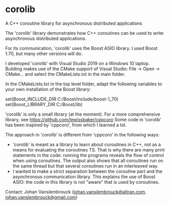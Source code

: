 # corolib
 A C++ coroutine library for asynchronous distributed applications

The 'corolib' library demonstrates how C++ coroutines can be used to write asynchronous distributed applications.

For its communication, 'corolib' uses the Boost ASIO library. I used Boost 1.70, but many other versions will do.

I developed 'corolib' with Visual Studio 2019 on a Windows 10 laptop.
Building makes use of the CMake support of Visual Studio:
	File -> Open -> CMake...
and select the CMakeLists.txt in the main folder.

In the CMakeLists.txt in the top level folder, adapt the following variables to your own installation of the Boost library:

set(Boost_INCLUDE_DIR C:/Boost/include/boost-1_70)
set(Boost_LIBRARY_DIR C:/Boost/lib)

'corolib' is only a small library (at the moment).
For a more comprehensive library, see https://github.com/lewissbaker/cppcoro
Some code in 'corolib' has been inspired by 'cppcoro', from which I learned a lot.

The approach in 'corolib' is different from 'cppcoro' in the following ways:
* 'corolib' is meant as a library to learn about coroutines in C++, not as a means for evaluating the coroutines TS.
That is why there are many print statements in the code: running the programs reveals the flow of control when using coroutines.
The output also shows that all coroutines run on the same thread but that several coroutines run in an interleaved way.
* I wanted to make a strict separation between the coroutine part and the asynchronous communication library.
This explains the use of Boost ASIO: the code in this library is not "aware" that is used by coroutines.

Contact: Johan Vanslembrouck (johan.vanslembrouck@altran.com, johan.vanslembrouck@gmail.com)
